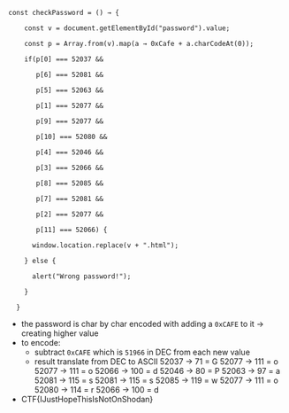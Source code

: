 ```
const checkPassword = () → {

    const v = document.getElementById("password").value;

    const p = Array.from(v).map(a → 0xCafe + a.charCodeAt(0));

    if(p[0] === 52037 &&

       p[6] === 52081 &&

       p[5] === 52063 &&

       p[1] === 52077 &&

       p[9] === 52077 &&

       p[10] === 52080 &&

       p[4] === 52046 &&

       p[3] === 52066 &&

       p[8] === 52085 &&

       p[7] === 52081 &&

       p[2] === 52077 &&

       p[11] === 52066) {

      window.location.replace(v + ".html");

    } else {

      alert("Wrong password!");

    }

  }
```

- the password is char by char encoded with adding a `0xCAFE` to it → creating higher value
- to encode:
	- subtract `0xCAFE` which is `51966` in DEC from each new value
	- result translate from DEC to ASCII
52037	→ 71 = G
52077	→ 111 = o
52077	 → 111 = o
52066	→ 100 = d
52046	→ 80 = P
52063	→ 97 = a
52081	→ 115 = s
52081	→ 115 = s
52085	→ 119 = w
52077	→ 111 = o
52080	→ 114 = r
52066	→ 100 = d
- CTF{IJustHopeThisIsNotOnShodan}